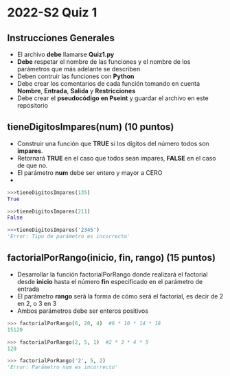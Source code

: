 # 2022-S2 Quiz 1

## Instrucciones Generales
- El archivo **debe** llamarse **Quiz1.py**
- **Debe** respetar el nombre de las funciones y el nombre de los parámetros que más adelante se describen
- Deben contruir las funciones con **Python**
- Debe crear los comentarios de cada función tomando en cuenta **Nombre**,  **Entrada**, **Salida** y **Restricciones**
- Debe crear el **pseudocódigo en Pseint** y guardar el archivo en este repositorio

## tieneDigitosImpares(num)  (10 puntos)
- Construir una función que **TRUE** si los dígitos del número todos son **impares**.
- Retornará **TRUE** en el caso que todos sean impares, **FALSE** en el caso de que no.
- El parámetro **num** debe ser entero y mayor a CERO
- 
```python
>>>tieneDigitosImpares(135)     
True

>>>tieneDigitosImpares(211)     
False

>>>tieneDigitosImpares('2345')     
'Error: Tipo de parámetro es incorrecto'
```

## factorialPorRango(inicio, fin, rango)  (15 puntos)

- Desarrollar la función factorialPorRango donde realizará el factorial desde **inicio** hasta el número **fin** especificado en el parámetro de entrada
- El parámetro **rango** será la forma de cómo será el factorial, es decir de 2 en 2, o 3 en 3
- Ambos parámetros debe ser enteros positivos


```python
>>> factorialPorRango(6, 20, 4)  #6 * 10 * 14 * 18
15120

>>> factorialPorRango(2, 5, 1)  #2 * 3 * 4 * 5
120

>>> factorialPorRango('2', 5, 2)     
'Error: Parámetro num es incorrecto'
```
